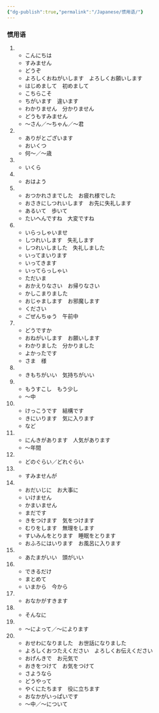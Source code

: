 ```yaml
---
{"dg-publish":true,"permalink":"/Japanese/惯用语/"}
---
```


### 惯用语

1. 
   - こんにちは
   - すみません
   - どうぞ
   - よろしくおねがいします　よろしくお願いします
   - はじめまして　初めまして
   - こちらこそ
   - ちがいます　違います
   - わかりません　分かりません
   - どうもすみません
   - ～さん／～ちゃん／～君
2. 
   - ありがとございます
   - おいくつ
   - 何～／～歳
3. 
   - いくら
4. - おはよう
5. - おつかれさまでした　お疲れ様でした
   - おさきにしつれいします　お先に失礼します
   - あるいて　歩いて
   - たいへんですね　大変ですね
6. - いらっしゃいませ
   - しつれいします　失礼します
   - しつれいしました　失礼しました
   - いってまいります
   - いってきます
   - いってらっしゃい
   - ただいま
   - おかえりなさい　お帰りなさい
   - かしこまりました
   - おじゃまします　お邪魔します
   - ください
   - ごぜんちゅう　午前中
7. - どうですか
   - おねがいします　お願いします
   - わかりました　分かりました
   - よかったです
   - さま　様
8. - きもちがいい　気持ちがいい
9. - もうすこし　もう少し
   - ～中
10. - けっこうです　結構です
    - きにいります　気に入ります
    - など
11. - にんきがあります　人気があります
    - ～年間

12. - どのぐらい／どれぐらい

13. - すみませんが
14. - おだいじに　お大事に
    - いけません
    - かまいません
    - まだです
    - きをつけます　気をつけます
    - むりをします　無理をします
    - すいみんをとります　睡眠をとります
    - おふろにはいります　お風呂に入ります

15. - あたまがいい　頭がいい

16. - できるだけ
    - まとめて
    - いまから　今から

17. - おなかがすきます

18. - そんなに

19. - ～によって／～によります

24. - おせわになりました　お世話になりました
    - よろしくおつたえください　よろしくお伝えください
    - おげんきで　お元気で
    - おきをつけて　お気をつけて
    - さようなら
    - どうやって
    - やくにたちます　役に立ちます
    - おなかがいっぱいです
    - ～中／～について
